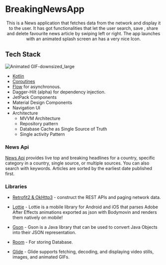 # BreakingNewsApp


<p align="center">
This is a News application that fetches data from the network and display it to the user. It has got functionalities that let the user  search, save , share and delete favourite news article by swiping left  or right. The app launches with an animated splash screen an has a very nice Icon.
  </p>


## Tech Stack
![Animated GIF-downsized_large](https://user-images.githubusercontent.com/37294453/110720400-64f31900-8206-11eb-990e-6cf8b62f71ee.gif)

- [Kotlin](https://kotlinlang.org/)  
- [Coroutines](https://github.com/Kotlin/kotlinx.coroutines)  
- [Flow](https://kotlin.github.io/kotlinx.coroutines/kotlinx-coroutines-core/kotlinx.coroutines.flow/) for asynchronous.
- Dagger-Hilt (alpha) for dependency injection.
- JetPack Components
- Material Design Components
- Navigation UI
- Architecture
  - MVVM Architecture 
  - Repository pattern
  - Database Cache as Single Source of Truth
  - Single activity Pattern

  

### News Api
[News Api](https://newsapi.org/) provides live top and breaking headlines for a country, specific category in a country, single source, or multiple sources. You can also search with keywords. Articles are sorted by the earliest date published first.
  
### Libraries
- [Retrofit2 & OkHttp3](https://github.com/square/retrofit) - construct the REST APIs and paging network data.

- [Lottie](https://github.com/airbnb/lottie-android) - Lottie is a mobile library for Android and iOS that parses Adobe After Effects animations exported as json with Bodymovin and renders them natively on mobile!
- [Gson](https://github.com/google/gson) - Gson is a Java library that can be used to convert Java Objects into their JSON representation.
- [Room](https://developer.android.com/topic/libraries/architecture/room) - For storing Database.
- [Glide](https://github.com/bumptech/glide) - Glide supports fetching, decoding, and displaying video stills, images, and animated GIFs.



